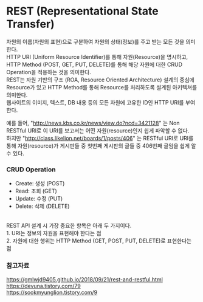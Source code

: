 # REST (Representational State Transfer)
자원의 이름(자원의 표현)으로 구분하여 자원의 상태(정보)를 주고 받는 모든 것을 의미한다.<br>
HTTP URI (Uniform Resource Identifier)를 통해 자원(Resource)을 명시하고, HTTP Method (POST, GET, PUT, DELETE)를 통해 해당 자원에 대한 CRUD Operation을 적용하는 것을 의미한다.<br>
REST는 자원 기반의 구조 (ROA, Resource Oriented Architecture) 설계의 중심에 Resource가 있고 HTTP Method를 통해 Resource를 처리하도록 설계된 아키텍쳐를 의미한다.<br>
웹사이트의 이미지, 텍스트, DB 내용 등의 모든 자원에 고유한 ID인 HTTP URI를 부여한다.<br>

예를 들어, "http://news.kbs.co.kr/news/view.do?ncd=3421128" 는 Non RESTful URI로 이 URI를 보고서는 어떤 자원(resource)인지 쉽게 파악할 수 없다.<br>
하지만 "http://class.likelion.net/boards/1/posts/406" 는 RESTful URI로 URI를 통해 자원(resource)가 게시판들 중 첫번째 게시판의 글들 중 406번째 글임을 쉽게 알 수 있다.
### CRUD Operation
- Create: 생성 (POST)
- Read: 조회 (GET)
- Update: 수정 (PUT)
- Delete: 삭제 (DELETE)
<br>
REST API 설계 시 가장 중요한 항목은 아래 두 가지이다.<br>
1.	URI는 정보의 자원을 표현해야 한다는 점<br>
2.	자원에 대한 행위는 HTTP Method (GET, POST, PUT, DELETE)로 표현한다는 점

### 참고자료
https://gmlwjd9405.github.io/2018/09/21/rest-and-restful.html<br>
https://devuna.tistory.com/79<br>
https://sookmyunglion.tistory.com/9

